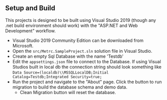 ## Setup and Build

This projects is designed to be built using Visual Studio 2019 (though any .net build environment should work) with the "ASP.NET and Web Development" workflow. 


* Visual Studio 2019 Community Edition can be downloaded from Microsoft.
* Open the `src/Metrc.SampleProject.sln` solution file in Visual Studio.
* Create an empty Sql Database with the name 'Testdb'
* Edit the `appsettings.json` file to connect to the  Database. If using Visual Studios built in local db the connection string should look something like 
 ```Data Source=(localdb)\\MSSQLLocalDB;Initial Catalog=Testdb;Integrated Security=true;```
* Run the project and navigate to the "About" page. Click the button to run migration to build the database schema and demo data.
	* Clean Migration button will reset the database.

